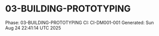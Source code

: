 # 03-BUILDING-PROTOTYPING
Phase: 03-BUILDING-PROTOTYPING
CI: CI-DM001-001
Generated: Sun Aug 24 22:41:14 UTC 2025
